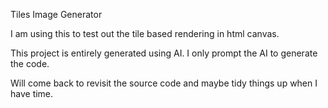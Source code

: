 Tiles Image Generator

I am using this to test out the tile based rendering in html canvas.

This project is entirely generated using AI. I only prompt the AI to generate the code.

Will come back to revisit the source code and maybe tidy things up when I have time.